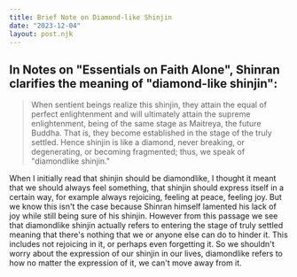 ```yaml
---
title: Brief Note on Diamond-like Shinjin
date: "2023-12-04"
layout: post.njk
---
```


In Notes on "Essentials on Faith Alone", Shinran clarifies the meaning of "diamond-like shinjin":
---

> When sentient beings realize this shinjin, they attain the equal of perfect enlightenment and will ultimately attain the supreme enlightenment, being of the same stage as Maitreya, the future Buddha. That is, they become established in the stage of the truly settled. Hence shinjin is like a diamond, never breaking, or degenerating, or becoming fragmented; thus, we speak of "diamondlike shinjin."

When I initially read that shinjin should be diamondlike, I thought it meant that we should always feel something, that shinjin should express itself in a certain way, for example always rejoicing, feeling at peace, feeling joy. But we know this isn't the case because Shinran himself lamented his lack of joy while still being sure of his shinjin. However from this passage we see that diamondlike shinjin actually refers to entering the stage of truly settled meaning that there's nothing that we or anyone else can do to hinder it. This includes not rejoicing in it, or perhaps even forgetting it. So we shouldn't worry about the expression of our shinjin in our lives, diamondlike refers to how no matter the expression of it, we can't move away from it.